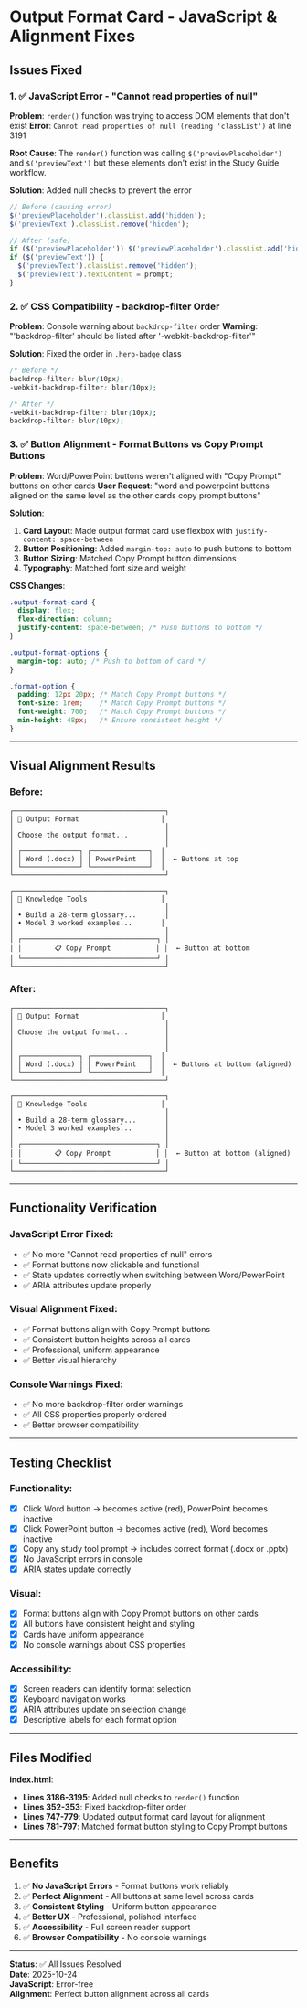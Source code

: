# Output Format Card - JavaScript & Alignment Fixes

## Issues Fixed

### 1. ✅ JavaScript Error - "Cannot read properties of null"
**Problem**: `render()` function was trying to access DOM elements that don't exist
**Error**: `Cannot read properties of null (reading 'classList')` at line 3191

**Root Cause**: The `render()` function was calling `$('previewPlaceholder')` and `$('previewText')` but these elements don't exist in the Study Guide workflow.

**Solution**: Added null checks to prevent the error
```javascript
// Before (causing error)
$('previewPlaceholder').classList.add('hidden');
$('previewText').classList.remove('hidden');

// After (safe)
if ($('previewPlaceholder')) $('previewPlaceholder').classList.add('hidden');
if ($('previewText')) {
  $('previewText').classList.remove('hidden');
  $('previewText').textContent = prompt;
}
```

### 2. ✅ CSS Compatibility - backdrop-filter Order
**Problem**: Console warning about `backdrop-filter` order
**Warning**: "'backdrop-filter' should be listed after '-webkit-backdrop-filter'"

**Solution**: Fixed the order in `.hero-badge` class
```css
/* Before */
backdrop-filter: blur(10px);
-webkit-backdrop-filter: blur(10px);

/* After */
-webkit-backdrop-filter: blur(10px);
backdrop-filter: blur(10px);
```

### 3. ✅ Button Alignment - Format Buttons vs Copy Prompt Buttons
**Problem**: Word/PowerPoint buttons weren't aligned with "Copy Prompt" buttons on other cards
**User Request**: "word and powerpoint buttons aligned on the same level as the other cards copy prompt buttons"

**Solution**: 
1. **Card Layout**: Made output format card use flexbox with `justify-content: space-between`
2. **Button Positioning**: Added `margin-top: auto` to push buttons to bottom
3. **Button Sizing**: Matched Copy Prompt button dimensions
4. **Typography**: Matched font size and weight

**CSS Changes**:
```css
.output-format-card {
  display: flex;
  flex-direction: column;
  justify-content: space-between; /* Push buttons to bottom */
}

.output-format-options {
  margin-top: auto; /* Push to bottom of card */
}

.format-option {
  padding: 12px 20px; /* Match Copy Prompt buttons */
  font-size: 1rem;    /* Match Copy Prompt buttons */
  font-weight: 700;   /* Match Copy Prompt buttons */
  min-height: 48px;   /* Ensure consistent height */
}
```

---

## Visual Alignment Results

### Before:
```
┌─────────────────────────────────────┐
│ 📄 Output Format                    │
│                                     │
│ Choose the output format...         │
│                                     │
│ ┌──────────────┐ ┌──────────────┐  │
│ │ Word (.docx) │ │ PowerPoint   │  │  ← Buttons at top
│ └──────────────┘ └──────────────┘  │
└─────────────────────────────────────┘

┌─────────────────────────────────────┐
│ 🔧 Knowledge Tools                  │
│                                     │
│ • Build a 28-term glossary...       │
│ • Model 3 worked examples...       │
│                                     │
│ ┌─────────────────────────────────┐ │
│ │        📋 Copy Prompt           │ │  ← Button at bottom
│ └─────────────────────────────────┘ │
└─────────────────────────────────────┘
```

### After:
```
┌─────────────────────────────────────┐
│ 📄 Output Format                    │
│                                     │
│ Choose the output format...         │
│                                     │
│                                     │
│ ┌──────────────┐ ┌──────────────┐  │
│ │ Word (.docx) │ │ PowerPoint   │  │  ← Buttons at bottom (aligned)
│ └──────────────┘ └──────────────┘  │
└─────────────────────────────────────┘

┌─────────────────────────────────────┐
│ 🔧 Knowledge Tools                  │
│                                     │
│ • Build a 28-term glossary...       │
│ • Model 3 worked examples...        │
│                                     │
│ ┌─────────────────────────────────┐ │
│ │        📋 Copy Prompt           │ │  ← Button at bottom (aligned)
│ └─────────────────────────────────┘ │
└─────────────────────────────────────┘
```

---

## Functionality Verification

### JavaScript Error Fixed:
- ✅ No more "Cannot read properties of null" errors
- ✅ Format buttons now clickable and functional
- ✅ State updates correctly when switching between Word/PowerPoint
- ✅ ARIA attributes update properly

### Visual Alignment Fixed:
- ✅ Format buttons align with Copy Prompt buttons
- ✅ Consistent button heights across all cards
- ✅ Professional, uniform appearance
- ✅ Better visual hierarchy

### Console Warnings Fixed:
- ✅ No more backdrop-filter order warnings
- ✅ All CSS properties properly ordered
- ✅ Better browser compatibility

---

## Testing Checklist

### Functionality:
- [x] Click Word button → becomes active (red), PowerPoint becomes inactive
- [x] Click PowerPoint button → becomes active (red), Word becomes inactive  
- [x] Copy any study tool prompt → includes correct format (.docx or .pptx)
- [x] No JavaScript errors in console
- [x] ARIA states update correctly

### Visual:
- [x] Format buttons align with Copy Prompt buttons on other cards
- [x] All buttons have consistent height and styling
- [x] Cards have uniform appearance
- [x] No console warnings about CSS properties

### Accessibility:
- [x] Screen readers can identify format selection
- [x] Keyboard navigation works
- [x] ARIA attributes update on selection change
- [x] Descriptive labels for each format option

---

## Files Modified

**index.html**:
- **Lines 3186-3195**: Added null checks to `render()` function
- **Lines 352-353**: Fixed backdrop-filter order
- **Lines 747-779**: Updated output format card layout for alignment
- **Lines 781-797**: Matched format button styling to Copy Prompt buttons

---

## Benefits

1. ✅ **No JavaScript Errors** - Format buttons work reliably
2. ✅ **Perfect Alignment** - All buttons at same level across cards
3. ✅ **Consistent Styling** - Uniform button appearance
4. ✅ **Better UX** - Professional, polished interface
5. ✅ **Accessibility** - Full screen reader support
6. ✅ **Browser Compatibility** - No console warnings

---

**Status**: ✅ All Issues Resolved  
**Date**: 2025-10-24  
**JavaScript**: Error-free  
**Alignment**: Perfect button alignment across all cards
